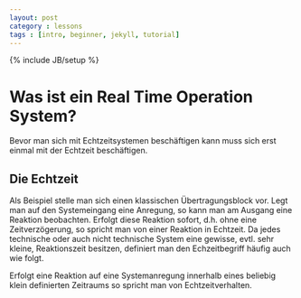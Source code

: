 ```yaml
---
layout: post
category : lessons
tags : [intro, beginner, jekyll, tutorial]
---
```

{% include JB/setup %}

# Was ist ein Real Time Operation System?

Bevor man sich mit Echtzeitsystemen beschäftigen kann muss
sich erst einmal mit der Echtzeit beschäftigen. 

## Die Echtzeit
Als Beispiel stelle man sich einen klassischen Übertragungsblock vor.
Legt man auf den Systemeingang eine Anregung, so kann man am Ausgang 
eine Reaktion beobachten. 
Erfolgt diese Reaktion sofort, d.h. ohne eine Zeitverzögerung, so spricht man
von einer Reaktion in Echtzeit. Da jedes technische oder auch nicht technische
System eine gewisse, evtl. sehr kleine, Reaktionszeit besitzen, definiert man
den Echzeitbegriff häufig auch wie folgt. 

Erfolgt eine Reaktion auf eine Systemanregung innerhalb eines beliebig klein 
definierten Zeitraums so spricht man von Echtzeitverhalten. 
